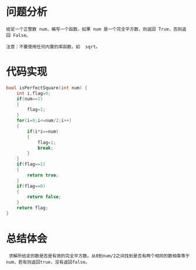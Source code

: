 # 问题分析 #

    给定一个正整数 num，编写一个函数，如果 num 是一个完全平方数，则返回 True，否则返回 False。

    注意：不要使用任何内置的库函数，如  sqrt。


# 代码实现 #
```C
bool isPerfectSquare(int num) {
    int i,flag=0;
    if(num==1)
    {
        flag=1;
    }
    for(i=0;i<=num/2;i++)
    {
        if(i*i==num)
        {
            flag=1;
            break;
        }
    }
    if(flag==1)
    {
        return true;
    }
    if(flag==0)
    {
        return false;
    }
    return flag;
}
```
# 总结体会 #
     求解所给定的数是否是有效的完全平方数。从0到num/2之间找到是否有两个相同的数相乘等于num，若有则返回true，没有返回false。